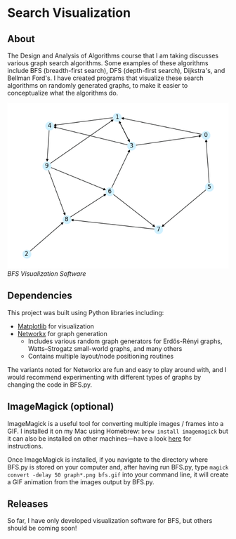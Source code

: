 # Search Visualization

## About

The Design and Analysis of Algorithms course that I am taking discusses various graph search algorithms. Some examples of these algorithms include BFS (breadth-first search), DFS (depth-first search), Dijkstra's, and Bellman Ford's. I have created programs that visualize these search algorithms on randomly generated graphs, to make it easier to conceptualize what the algorithms do.

![BFS Visualization on Randomly Generated Graph](/bfs.gif)
*BFS Visualization Software*

## Dependencies

This project was built using Python libraries including:

* [Matplotlib](https://matplotlib.org/) for visualization
* [Networkx](https://networkx.github.io/) for graph generation
  * Includes various random graph generators for Erdős-Rényi graphs, Watts–Strogatz small-world graphs, and many others
  * Contains multiple layout/node positioning routines

The variants noted for Networkx are fun and easy to play around with, and I would recommend experimenting with different types of graphs by changing the code in BFS.py.

## ImageMagick (optional)

ImageMagick is a useful tool for converting multiple images / frames into a GIF. I installed it on my Mac using Homebrew:
`brew install imagemagick`
but it can also be installed on other machines—have a look [here](https://imagemagick.org/script/download.php) for instructions.

Once ImageMagick is installed, if you navigate to the directory where BFS.py is stored on your computer and, after having run BFS.py, type `magick convert -delay 50 graph*.png bfs.gif` into your command line, it will create a GIF animation from the  images output by BFS.py.

## Releases

So far, I have only developed visualization software for BFS, but others should be coming soon!

